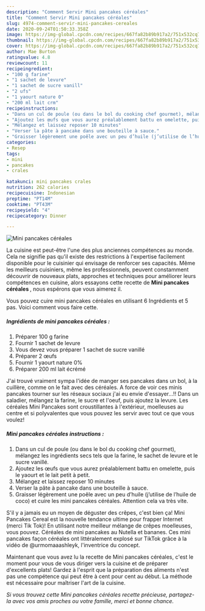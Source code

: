 ```yaml
---
description: "Comment Servir Mini pancakes céréales"
title: "Comment Servir Mini pancakes céréales"
slug: 4974-comment-servir-mini-pancakes-cereales
date: 2020-09-24T01:50:33.358Z
image: https://img-global.cpcdn.com/recipes/667fa82b89b917a2/751x532cq70/mini-pancakes-cereales-photo-principale-de-la-recette.jpg
thumbnail: https://img-global.cpcdn.com/recipes/667fa82b89b917a2/751x532cq70/mini-pancakes-cereales-photo-principale-de-la-recette.jpg
cover: https://img-global.cpcdn.com/recipes/667fa82b89b917a2/751x532cq70/mini-pancakes-cereales-photo-principale-de-la-recette.jpg
author: Mae Burton
ratingvalue: 4.8
reviewcount: 11
recipeingredient:
- "100 g farine"
- "1 sachet de levure"
- "1 sachet de sucre vanill"
- "2 ufs"
- "1 yaourt nature 0"
- "200 ml lait crm"
recipeinstructions:
- "Dans un cul de poule (ou dans le bol du cooking chef gourmet), mélangez les ingrédients secs tels que la farine, le sachet de levure et le sucre vanillé."
- "Ajoutez les œufs que vous aurez préalablement battu en omelette, puis le yaourt et le lait petit à petit."
- "Mélangez et laissez reposer 10 minutes"
- "Verser la pâte à pancake dans une bouteille à sauce."
- "Graisser légèrement une poêle avec un peu d’huile (j’utilise de l’huile de coco) et cuire les mini pancakes céréales. Attention cela va très vite."
categories:
- Resep
tags:
- mini
- pancakes
- crales

katakunci: mini pancakes crales 
nutrition: 262 calories
recipecuisine: Indonesian
preptime: "PT14M"
cooktime: "PT43M"
recipeyield: "4"
recipecategory: Dinner

---
```



![Mini pancakes céréales](https://img-global.cpcdn.com/recipes/667fa82b89b917a2/751x532cq70/mini-pancakes-cereales-photo-principale-de-la-recette.jpg)

La cuisine est peut-être l'une des plus anciennes compétences au monde. Cela ne signifie pas qu'il existe des restrictions à l'expertise facilement disponible pour le cuisinier qui envisage de renforcer ses capacités. Même les meilleurs cuisiniers, même les professionnels, peuvent constamment découvrir de nouveaux plats, approches et techniques pour améliorer leurs compétences en cuisine, alors essayons cette recette de <strong> Mini pancakes céréales </strong>, nous espérons que vous aimerez il.

<!--inarticleads1-->

Vous pouvez cuire mini pancakes céréales en utilisant 6 Ingrédients et 5 pas. Voici comment vous faire cette.

##### Ingrédients de mini pancakes céréales :

1. Préparer 100 g farine
1. Fournir 1 sachet de levure
1. Vous devez vous préparer 1 sachet de sucre vanillé
1. Préparer 2 œufs
1. Fournir 1 yaourt nature 0%
1. Préparer 200 ml lait écrémé


J&#39;ai trouvé vraiment sympa l&#39;idée de manger ses pancakes dans un bol, à la cuillère, comme on le fait avec des céréales. A force de voir ces minis pancakes tourner sur les réseaux sociaux j&#39;ai eu envie d&#39;essayer…!! Dans un saladier, mélangez la farine, le sucre et l&#39;oeuf, puis ajoutez la levure. Les céréales Mini Pancakes sont croustillantes à l&#39;extérieur, moelleuses au centre et si polyvalentes que vous pouvez les servir avec tout ce que vous voulez! 

<!--inarticleads2-->

##### Mini pancakes céréales instructions :

1. Dans un cul de poule (ou dans le bol du cooking chef gourmet), mélangez les ingrédients secs tels que la farine, le sachet de levure et le sucre vanillé.
1. Ajoutez les œufs que vous aurez préalablement battu en omelette, puis le yaourt et le lait petit à petit.
1. Mélangez et laissez reposer 10 minutes
1. Verser la pâte à pancake dans une bouteille à sauce.
1. Graisser légèrement une poêle avec un peu d’huile (j’utilise de l’huile de coco) et cuire les mini pancakes céréales. Attention cela va très vite.


S&#39;il y a jamais eu un moyen de déguster des crêpes, c&#39;est bien ça! Mini Pancakes Cereal est la nouvelle tendance ultime pour frapper Internet (merci Tik Tok)! En utilisant notre meilleur mélange de crêpes moelleuses, vous pouvez. Céréales de mini pancakes au Nutella et bananes. Ces mini pancakes façon céréales ont littéralement explosé sur TikTok grâce à la vidéo de @urmomaaashleyk, l&#39;inventrice du concept. 

<!--inarticleads1-->

<p>
Maintenant que vous avez lu la recette de Mini pancakes céréales, c'est le moment pour vous de vous diriger vers la cuisine et de préparer d'excellents plats! Gardez à l'esprit que la préparation des aliments n'est pas une compétence qui peut être à cent pour cent au début. La méthode est nécessaire pour maîtriser l'art de la cuisine.
</p>

<p>
<i>Si vous trouvez cette Mini pancakes céréales recette précieuse, partagez-la avec vos amis proches ou votre famille, merci et bonne chance.</i>
</p>

